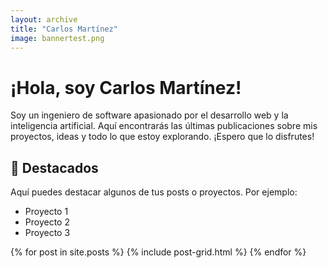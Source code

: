 ```yaml
---
layout: archive
title: "Carlos Martínez"
image: bannertest.png
---
```


<div class="page__hero--overlay" style="background-image: url({{ page.image | relative_url }});"></div>

# ¡Hola, soy Carlos Martínez!

Soy un ingeniero de software apasionado por el desarrollo web y la inteligencia artificial. Aquí encontrarás las últimas publicaciones sobre mis proyectos, ideas y todo lo que estoy explorando. ¡Espero que lo disfrutes!

## 🌟 Destacados

Aquí puedes destacar algunos de tus posts o proyectos. Por ejemplo:

- Proyecto 1
- Proyecto 2
- Proyecto 3

<div class="tiles">
{% for post in site.posts %}
	{% include post-grid.html %}
{% endfor %}

</div><!-- /.tiles -->
